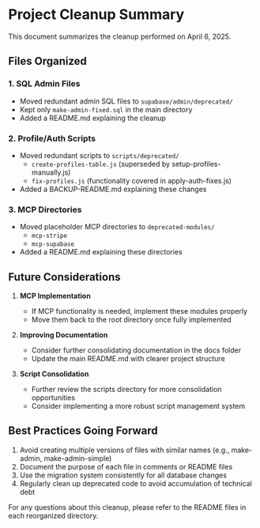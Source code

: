 # Project Cleanup Summary

This document summarizes the cleanup performed on April 6, 2025.

## Files Organized

### 1. SQL Admin Files
- Moved redundant admin SQL files to `supabase/admin/deprecated/`
- Kept only `make-admin-fixed.sql` in the main directory
- Added a README.md explaining the cleanup

### 2. Profile/Auth Scripts
- Moved redundant scripts to `scripts/deprecated/`
  - `create-profiles-table.js` (superseded by setup-profiles-manually.js)
  - `fix-profiles.js` (functionality covered in apply-auth-fixes.js)
- Added a BACKUP-README.md explaining these changes

### 3. MCP Directories
- Moved placeholder MCP directories to `deprecated-modules/`
  - `mcp-stripe`
  - `mcp-supabase`
- Added a README.md explaining these directories

## Future Considerations

1. **MCP Implementation**
   - If MCP functionality is needed, implement these modules properly
   - Move them back to the root directory once fully implemented

2. **Improving Documentation**
   - Consider further consolidating documentation in the docs folder
   - Update the main README.md with clearer project structure

3. **Script Consolidation**
   - Further review the scripts directory for more consolidation opportunities
   - Consider implementing a more robust script management system

## Best Practices Going Forward

1. Avoid creating multiple versions of files with similar names (e.g., make-admin, make-admin-simple)
2. Document the purpose of each file in comments or README files
3. Use the migration system consistently for all database changes
4. Regularly clean up deprecated code to avoid accumulation of technical debt

For any questions about this cleanup, please refer to the README files in each reorganized directory.